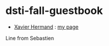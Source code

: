 # dsti-fall-guestbook

* [Xavier Hermand](https://github.com/RReivax) : [my page](pages/hermand.md)

Line from Sebastien 
